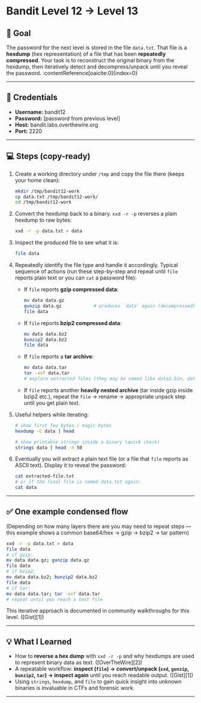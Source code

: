 # Bandit Level 12 → Level 13

## 🧩 Goal
The password for the next level is stored in the file `data.txt`. That file is a **hexdump** (hex representation) of a file that has been **repeatedly compressed**. Your task is to reconstruct the original binary from the hexdump, then iteratively detect and decompress/unpack until you reveal the password. :contentReference[oaicite:0]{index=0}

---

## 🔑 Credentials
- **Username:** bandit12  
- **Password:** [password from previous level]  
- **Host:** bandit.labs.overthewire.org  
- **Port:** 2220

---

## 💻 Steps (copy-ready)

1. Create a working directory under `/tmp` and copy the file there (keeps your home clean):
   ```bash
   mkdir /tmp/bandit12-work
   cp data.txt /tmp/bandit12-work/
   cd /tmp/bandit12-work
   ````

2. Convert the hexdump back to a binary. `xxd -r -p` reverses a plain hexdump to raw bytes:

   ```bash
   xxd -r -p data.txt > data
   ```

3. Inspect the produced file to see what it is:

   ```bash
   file data
   ```

4. Repeatedly identify the file type and handle it accordingly. Typical sequence of actions (run these step-by-step and repeat until `file` reports plain text or you can `cat` a password file):

   * If `file` reports **gzip compressed data**:

     ```bash
     mv data data.gz
     gunzip data.gz            # produces `data` again (decompressed)
     file data
     ```

   * If `file` reports **bzip2 compressed data**:

     ```bash
     mv data data.bz2
     bunzip2 data.bz2
     file data
     ```

   * If `file` reports a **tar archive**:

     ```bash
     mv data data.tar
     tar -xvf data.tar
     # explore extracted files (they may be named like data2.bin, data3.bin, etc.)
     ```

   * If `file` reports another **heavily nested archive** (tar inside gzip inside bzip2 etc.), repeat the `file` → rename → appropriate unpack step until you get plain text.

5. Useful helpers while iterating:

   ```bash
   # show first few bytes / magic bytes
   hexdump -C data | head

   # show printable strings inside a binary (quick check)
   strings data | head -n 50
   ```

6. Eventually you will extract a plain text file (or a file that `file` reports as ASCII text). Display it to reveal the password:

   ```bash
   cat extracted-file.txt
   # or if the final file is named data.txt again:
   cat data
   ```

---

## ✅ One example condensed flow

(Depending on how many layers there are you may need to repeat steps — this example shows a common base64/hex → gzip → bzip2 → tar pattern)

```bash
xxd -r -p data.txt > data
file data
# if gzip:
mv data data.gz; gunzip data.gz
file data
# if bzip2:
mv data data.bz2; bunzip2 data.bz2
file data
# if tar:
mv data data.tar; tar -xvf data.tar
# repeat until you reach a text file
```

This iterative approach is documented in community walkthroughs for this level. ([Gist][1])

---

## 💡 What I Learned

* How to **reverse a hex dump** with `xxd -r -p` and why hexdumps are used to represent binary data as text. ([OverTheWire][2])
* A repeatable workflow: **inspect (`file`) → convert/unpack (`xxd`, `gunzip`, `bunzip2`, `tar`) → inspect again** until you reach readable output. ([Gist][1])
* Using `strings`, `hexdump`, and `file` to gain quick insight into unknown binaries is invaluable in CTFs and forensic work.

---
